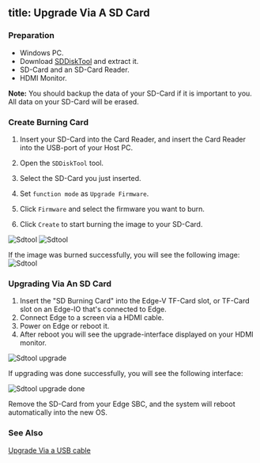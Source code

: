 title: Upgrade Via A SD Card
---

### Preparation
* Windows PC.
* Download [SDDiskTool](https://dl.khadas.com/Tools/SDDiskTool_en_v1.53.zip) and extract it.
* SD-Card and an SD-Card Reader.
* HDMI Monitor.

**Note:** You should backup the data of your SD-Card if it is important to you. All data on your SD-Card will be erased.

### Create Burning Card
1. Insert your SD-Card into the Card Reader, and insert the Card Reader into the USB-port of your Host PC.

2. Open the `SDDiskTool` tool.

3. Select the SD-Card you just inserted.

4. Set `function mode` as `Upgrade Firmware`.

5. Click `Firmware` and select the firmware you want to burn.

6. Click `Create` to start burning the image to your SD-Card.

![Sdtool](/images/edge/Sdtool_en_1.png)
![Sdtool](/images/edge/Sdtool_en_2.png)

If the image was burned successfully, you will see the following image:
![Sdtool](/images/edge/Sdtool_en_3.png)

### Upgrading Via An SD Card
1. Insert the "SD Burning Card" into the Edge-V TF-Card slot, or TF-Card slot on an Edge-IO that's connected to Edge.
2. Connect Edge to a screen via a HDMI cable.
3. Power on Edge or reboot it.
4. After reboot you will see the upgrade-interface displayed on your HDMI monitor.

![Sdtool upgrade](/images/edge/Sd_upgrade.JPG)

If upgrading was done successfully, you will see the following interface:

![Sdtool upgrade done](/images/edge/Sd_upgrade_done.JPG)

Remove the SD-Card from your Edge SBC, and the system will reboot automatically into the new OS.

### See Also
[Upgrade Via a USB cable](/edge/UpgradeViaUSBCable.html)
